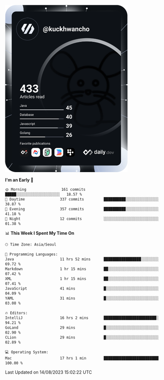 <a href="https://app.daily.dev/kuckhwancho"><img src="https://github.com/kuckjwi0928/kuckjwi0928/blob/master/devcard.svg" width="400" alt="Kuckjwi Devcard"/></a>

<!--START_SECTION:waka-->
**I'm an Early 🐤** 

```text
🌞 Morning                161 commits         █████░░░░░░░░░░░░░░░░░░░░   18.57 % 
🌆 Daytime                337 commits         ██████████░░░░░░░░░░░░░░░   38.87 % 
🌃 Evening                357 commits         ██████████░░░░░░░░░░░░░░░   41.18 % 
🌙 Night                  12 commits          ░░░░░░░░░░░░░░░░░░░░░░░░░   01.38 % 
```


📊 **This Week I Spent My Time On** 

```text
🕑︎ Time Zone: Asia/Seoul

💬 Programming Languages: 
Java                     11 hrs 52 mins      █████████████████░░░░░░░░   69.72 % 
Markdown                 1 hr 15 mins        ██░░░░░░░░░░░░░░░░░░░░░░░   07.42 % 
XML                      1 hr 15 mins        ██░░░░░░░░░░░░░░░░░░░░░░░   07.41 % 
JavaScript               41 mins             █░░░░░░░░░░░░░░░░░░░░░░░░   04.09 % 
YAML                     31 mins             █░░░░░░░░░░░░░░░░░░░░░░░░   03.08 % 

🔥 Editors: 
IntelliJ                 16 hrs 2 mins       ████████████████████████░   94.21 % 
GoLand                   29 mins             █░░░░░░░░░░░░░░░░░░░░░░░░   02.90 % 
CLion                    29 mins             █░░░░░░░░░░░░░░░░░░░░░░░░   02.89 % 

💻 Operating System: 
Mac                      17 hrs 1 min        █████████████████████████   100.00 % 
```


 Last Updated on 14/08/2023 15:02:22 UTC
<!--END_SECTION:waka-->
